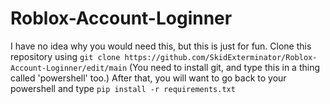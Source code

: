 # Roblox-Account-Loginner
I have no idea why you would need this, but this is just for fun.
Clone this repository using
`git clone https://github.com/SkidExterminator/Roblox-Account-Loginner/edit/main`
(You need to install git, and type this in a thing called 'powershell' too.)
After that, you will want to go back to your powershell and type 
`pip install -r requirements.txt`

